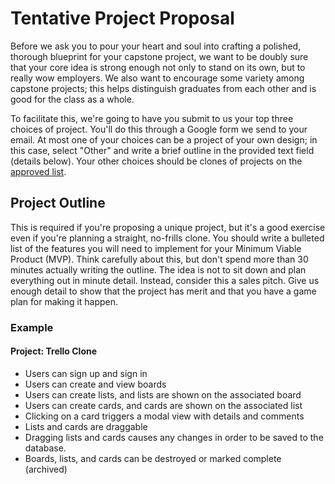 # Tentative Project Proposal

Before we ask you to pour your heart and soul into crafting a polished,
thorough blueprint for your capstone project, we want to be doubly sure
that your core idea is strong enough not only to stand on its own, but
to really wow employers. We also want to encourage some variety among
capstone projects; this helps distinguish graduates from each other and
is good for the class as a whole.

To facilitate this, we're going to have you submit to us your top three
choices of project. You'll do this through a Google form we send to your
email. At most one of your choices can be a project of your own design;
in this case, select "Other" and write a brief outline in the provided
text field (details below). Your other choices should be clones of
projects on the [approved list][clone-link].

## Project Outline

This is required if you're proposing a unique project, but it's a good
exercise even if you're planning a straight, no-frills clone. You should
write a bulleted list of the features you will need to implement for
your Minimum Viable Product (MVP). Think carefully about this, but don't
spend more than 30 minutes actually writing the outline. The idea is not
to sit down and plan everything out in minute detail. Instead, consider
this a sales pitch. Give us enough detail to show that the project has
merit and that you have a game plan for making it happen.

### Example

#### Project: Trello Clone
* Users can sign up and sign in
* Users can create and view boards
* Users can create lists, and lists are shown on the associated board
* Users can create cards, and cards are shown on the associated list
* Clicking on a card triggers a modal view with details and comments
* Lists and cards are draggable
* Dragging lists and cards causes any changes in order to be saved to
  the database.
* Boards, lists, and cards can be destroyed or marked complete
  (archived)

[clone-link]: ./projects-to-clone.md
